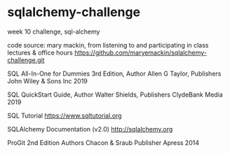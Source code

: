 # sqlalchemy-challenge
week 10 challenge, sql-alchemy

code source: mary mackin, from listening to and participating in class lectures & office hours https://github.com/maryemackin/sqlalchemy-challenge.git

SQL All-In-One for Dummies 3rd Edition, Author Allen G Taylor, Publishers John Wiley & Sons Inc 2019

SQL QuickStart Guide, Author Walter Shields, Publishers ClydeBank Media 2019

SQL Tutorial https://www.sqltutorial.org

SQLAlchemy Documentation (v2.0) http://sqlalchemy.org

ProGit 2nd Edition Authors Chacon & Sraub Publisher Apress 2014